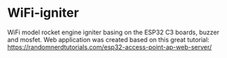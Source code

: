 # WiFi-igniter
WiFi model rocket engine igniter basing on the ESP32 C3 boards, buzzer and mosfet. Web application was created based on this great tutorial: https://randomnerdtutorials.com/esp32-access-point-ap-web-server/
